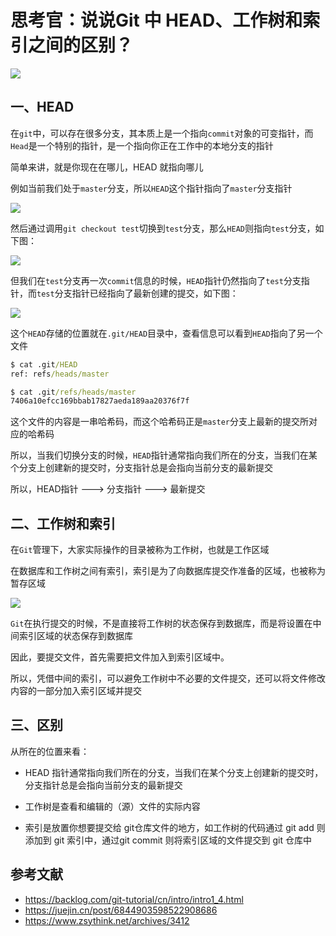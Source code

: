 # 思考官：说说Git 中 HEAD、工作树和索引之间的区别？

 ![](https://static.vue-js.com/2de056a0-fa40-11eb-991d-334fd31f0201.png)

## 一、HEAD

在`git`中，可以存在很多分支，其本质上是一个指向`commit`对象的可变指针，而`Head`是一个特别的指针，是一个指向你正在工作中的本地分支的指针

简单来讲，就是你现在在哪儿，HEAD 就指向哪儿

例如当前我们处于`master`分支，所以`HEAD`这个指针指向了`master`分支指针

 ![](https://static.vue-js.com/36cb0da0-fa40-11eb-991d-334fd31f0201.png)

然后通过调用`git checkout test`切换到`test`分支，那么`HEAD`则指向`test`分支，如下图：

 ![](https://static.vue-js.com/3e86ba80-fa40-11eb-991d-334fd31f0201.png)

但我们在`test`分支再一次`commit`信息的时候，`HEAD`指针仍然指向了`test`分支指针，而`test`分支指针已经指向了最新创建的提交，如下图：

 ![](https://static.vue-js.com/439839b0-fa66-11eb-991d-334fd31f0201.png)

这个`HEAD`存储的位置就在`.git/HEAD`目录中，查看信息可以看到`HEAD`指向了另一个文件

```cmd
$ cat .git/HEAD
ref: refs/heads/master

$ cat .git/refs/heads/master
7406a10efcc169bbab17827aeda189aa20376f7f
```

这个文件的内容是一串哈希码，而这个哈希码正是`master`分支上最新的提交所对应的哈希码

所以，当我们切换分支的时候，`HEAD`指针通常指向我们所在的分支，当我们在某个分支上创建新的提交时，分支指针总是会指向当前分支的最新提交

所以，HEAD指针 ——–> 分支指针 ——–> 最新提交



## 二、工作树和索引

在`Git`管理下，大家实际操作的目录被称为工作树，也就是工作区域

在数据库和工作树之间有索引，索引是为了向数据库提交作准备的区域，也被称为暂存区域

 ![](https://static.vue-js.com/46e5ac40-fa40-11eb-bc6f-3f06e1491664.png)

`Git`在执行提交的时候，不是直接将工作树的状态保存到数据库，而是将设置在中间索引区域的状态保存到数据库

因此，要提交文件，首先需要把文件加入到索引区域中。

所以，凭借中间的索引，可以避免工作树中不必要的文件提交，还可以将文件修改内容的一部分加入索引区域并提交



## 三、区别

从所在的位置来看：

- HEAD 指针通常指向我们所在的分支，当我们在某个分支上创建新的提交时，分支指针总是会指向当前分支的最新提交

- 工作树是查看和编辑的（源）文件的实际内容

- 索引是放置你想要提交给 git仓库文件的地方，如工作树的代码通过 git add 则添加到 git 索引中，通过git commit 则将索引区域的文件提交到 git 仓库中




## 参考文献

- https://backlog.com/git-tutorial/cn/intro/intro1_4.html
- https://juejin.cn/post/6844903598522908686
- https://www.zsythink.net/archives/3412
